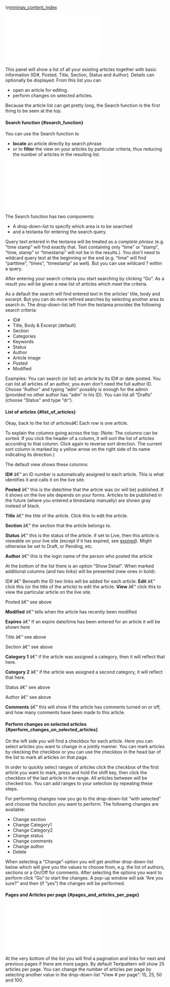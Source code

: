 \\n[mininav\_content\_index](/home/www/zendstudio/dokuwiki/bin/lib/exe/fetch.php?id=&media=mininav_content_index)

[![](/home/www/zendstudio/dokuwiki/bin/lib/exe/fetch.php?media=file:tab_content-article.png)](/home/www/zendstudio/dokuwiki/bin/lib/exe/detail.php?id=&media=file:tab_content-article.png)

This panel will show a list of all your existing articles together with
basic information (ID\#, Posted, Title, Section, Status and Author).
Details can optionally be displayed. From this list you can

-   open an article for editing.
-   perform changes on selected articles.

Because the article list can get pretty long, the Search function is the
first thing to be seen at the top.

#### Search function {#search_function}

You can use the Search function to

-   **locate** an article directly by search phrase
-   or to **filter** the view on your articles by particular criteria,
    thus reducing the number of articles in the resulting list.

[![](/home/www/zendstudio/dokuwiki/bin/lib/exe/fetch.php?media=file:articles-search-en.png)](/home/www/zendstudio/dokuwiki/bin/lib/exe/detail.php?id=&media=file:articles-search-en.png)

The Search function has two components:

-   A drop-down-list to specify which area is to be searched
-   and a textarea for entering the search query.

Query text entered in the textarea will be treated as a *complete
phrase* (e.g. “time stamp” will find exactly that. Text containing only
“time” or “stamp”, “time, stamp” or “timestamp” will not be in the
results.). You don't need to wildcard query text at the beginning or the
end (e.g. “time” will find “parttime”, “times”, “timestamp” as well).
But you can use wildcard ? within a query.

After entering your search criteria you start searching by clicking
“Go”. As a result you will be given a new list of articles which meet
the criteria.

As a default the search will find entered text in the articles' title,
body and excerpt. But you can do more refined searches by selecting
another area to search in. The drop-down-list left from the textarea
provides the following search criteria:

-   ID\#
-   Title, Body & Excerpt (default)
-   Section
-   Categories
-   Keywords
-   Status
-   Author
-   Article image
-   Posted
-   Modified

Examples: You can search (or list) an article by its ID\# or date
posted. You can list all articles of an author, you even don't need the
full author ID. Choose “Author” and typing “adm” possibly is enough for
the admin (provided no other author has “adm” in his ID). You can list
all “Drafts” (choose “Status” and type “dr”).

#### List of articles {#list_of_articles}

Okay, back to the list of articlesâ€¦ Each row is one article.

To explain the *columns* going across the top: (Note: The columns can be
sorted. If you click the header of a column, it will sort the list of
articles according to that column. Click again to reverse sort
direction. The current sort column is marked by a yellow arrow on the
right side of its name indicating its direction.)

The default view shows these columns:

**ID\#** â€“ an ID number is automatically assigned to each article.
This is what identifies it and calls it on the live site.

**Posted** â€“ this is the date/time that the article was (or will be)
published. If it shows on the live site depends on your forms. Articles
to be published in the future (where you entered a timestamp manually)
are shown gray instead of black.

**Title** â€“ the title of the article. Click this to edit the article.

**Section** â€“ the section that the article belongs to.

**Status** â€“ this is the status of the article. if set to Live, then
this article is viewable on your live site (except if it has expired,
see [expired](/home/www/zendstudio/dokuwiki/bin/doku.php?id=expired)).
Might otherwise be set to Draft, or Pending, etc.

**Author** â€“ this is the login name of the person who posted the
article

At the bottom of the list there is an option “Show Detail”. When marked
additional columns (and two links) will be presented (new ones in bold):

ID\# â€“ Beneath the ID two links will be added for each article:
**Edit** â€“ click this (or the title of the article) to edit the
article. **View** â€“ click this to view the particular article on the
live site.

Posted â€“ see above

**Modified** â€“ tells when the article has recently been modified

**Expires** â€“ If an expire date/time has been entered for an article
it will be shown here

Title â€“ see above

Section â€“ see above

**Category 1** â€“ if the article was assigned a category, then it will
reflect that here.

**Category 2** â€“ if the article was assigned a second category, it
will reflect that here.

Status â€“ see above

Author â€“ see above

**Comments** â€“ this will show if the article has comments turned on or
off, and how many comments have been made to this article.

#### Perform changes on selected articles {#perform_changes_on_selected_articles}

On the left side you will find a checkbox for each article. Here you can
select articles you want to change in a jointly manner. You can mark
articles by ckecking the checkbox or you can use the checkbox in the
head bar of the list to mark all articles on that page.

In order to quickly select ranges of articles click the checkbox of the
first article you want to mark, press and hold the shift key, then click
the checkbox of the last article in the range. All articles between will
be checked too. You can add ranges to your selection by repeating these
steps.

For performing changes now you go to the drop-down-list “with selected”
and choose the function you want to perform. The following changes are
available:

-   Change section
-   Change Category1
-   Change Category2
-   Change status
-   Change comments
-   Change author
-   Delete

When selecting a “Change”-option you will get another drop-down-list
below which will give you the values to choose from, e.g. the list of
authors, sections or a On/Off for comments. After selecting the options
you want to perform click “Go” to start the changes. A pop-up window
will ask “Are you sure?” and then (if “yes”) the changes will be
performed.

#### Pages and Articles per page {#pages_and_articles_per_page}

[![](/home/www/zendstudio/dokuwiki/bin/lib/exe/fetch.php?media=file:articles-cataloguenavigatio.png)](/home/www/zendstudio/dokuwiki/bin/lib/exe/detail.php?id=&media=file:articles-cataloguenavigatio.png)

At the very bottom of the list you will find a pagination and links for
next and previous pages if there are more pages. By default Textpattern
will show 25 articles per page. You can change the number of articles
per page by selecting another value in the drop-down-list “View \# per
page”: 15, 25, 50 and 100.
